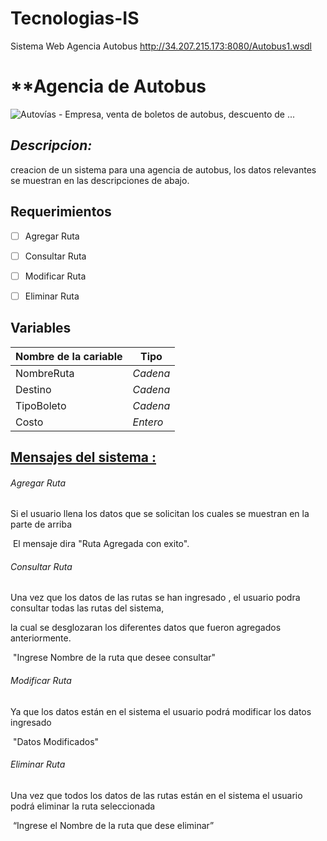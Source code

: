# Tecnologias-IS
Sistema Web Agencia Autobus  http://34.207.215.173:8080/Autobus1.wsdl


# **Agencia de Autobus

![Autovías - Empresa, venta de boletos de autobus, descuento de ...](https://www.autovias.com.mx/application/public/img/empresa/empresa_header.png)

## *Descripcion:*

creacion de un sistema para una agencia de autobus, los datos relevantes se muestran en las descripciones de abajo.

## Requerimientos 

- [ ] Agregar Ruta
- [ ] Consultar Ruta
- [ ] Modificar Ruta
- [ ] Eliminar Ruta



## **Variables**

| Nombre de la cariable | Tipo     |
| --------------------- | -------- |
| NombreRuta            | *Cadena* |
| Destino               | *Cadena* |
| TipoBoleto            | *Cadena* |
| Costo                 | *Entero* |



## <u>Mensajes del sistema :</u>



###### Agregar Ruta

Si  el usuario llena los datos que se solicitan  los cuales se muestran en la parte de arriba

​				El mensaje dira "Ruta Agregada con exito".

###### Consultar Ruta

Una vez que los datos de las rutas se han ingresado , el usuario podra consultar todas las rutas del sistema,

la cual se desglozaran los diferentes datos que fueron agregados anteriormente.

​				"Ingrese Nombre de la ruta que desee consultar"

###### Modificar Ruta

Ya que los datos están en el sistema el usuario podrá modificar los datos ingresado

​							"Datos Modificados"

###### Eliminar Ruta

Una vez que todos los datos de las rutas están en el sistema el usuario podrá eliminar la ruta seleccionada 												

​					“Ingrese el Nombre de la ruta que dese eliminar”













